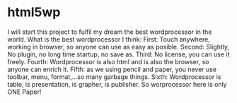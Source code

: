 html5wp
=======
I will start this project to fulfil my dream the best wordprocessor in the world.
What is the best wordprocessor I think:
First:  Touch anywhere, working in browser, so anyone can use as easy as posible.
Second: Slightly, No plugin, no long time startup, no save as.
Third:  No license, you can use it freely.
Fourth: Wordprocessor is also html and is also the browser, so anyone can enrich it.
Fifth:  as we using pencil and paper, you never use toolbar, menu, format,...so many garbage things.
Sixth: Wordprocessor is table, is presentation, is grapher, is publisher. So worprocessor here is only ONE Paper!
